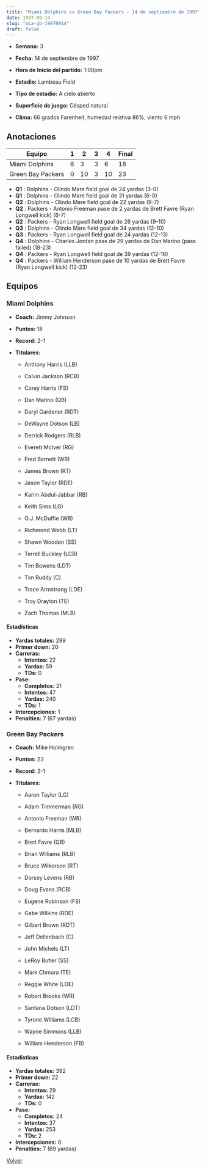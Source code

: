 ```yaml
---
title: "Miami Dolphins vs Green Bay Packers - 14 de septiembre de 1997"
date: 1997-09-14
slug: "mia-gb-19970914"
draft: false
---
```


* **Semana:** 3
* **Fecha:** 14 de septiembre de 1997

* **Hora de Inicio del partido:** 1:00pm
* **Estadio:** Lambeau Field
* **Tipo de estadio:** A cielo abierto
* **Superficie de juego:** Césped natural
* **Clima:** 66 grados Farenheit, humedad relativa 86%, viento 6 mph





## Anotaciones
| Equipo | 1 | 2 | 3 | 4 | Final |
|--------|---|---|---|---|-------|
| Miami Dolphins  | 6 | 3 | 3 | 6  | 18 |
| Green Bay Packers  | 0 | 10 | 3 | 10  | 23 |
* **Q1** : Dolphins - Olindo Mare field goal de 24 yardas (3-0)
* **Q1** : Dolphins - Olindo Mare field goal de 31 yardas (6-0)
* **Q2** : Dolphins - Olindo Mare field goal de 22 yardas (9-7)
* **Q2** : Packers - Antonio Freeman pase de 2 yardas de Brett Favre (Ryan Longwell kick) (6-7)
* **Q2** : Packers - Ryan Longwell field goal de 26 yardas (9-10)
* **Q3** : Dolphins - Olindo Mare field goal de 34 yardas (12-10)
* **Q3** : Packers - Ryan Longwell field goal de 24 yardas (12-13)
* **Q4** : Dolphins - Charles Jordan pase de 29 yardas de Dan Marino (pass failed) (18-23)
* **Q4** : Packers - Ryan Longwell field goal de 39 yardas (12-16)
* **Q4** : Packers - William Henderson pase de 10 yardas de Brett Favre (Ryan Longwell kick) (12-23)


## Equipos


### Miami Dolphins
* **Coach:** Jimmy Johnson
* **Puntos:** 18
* **Record:** 2-1
* **Titulares:** 

  * Anthony Harris (LLB) 

  * Calvin Jackson (RCB) 

  * Corey Harris (FS) 

  * Dan Marino (QB) 

  * Daryl Gardener (RDT) 

  * DeWayne Dotson (LB) 

  * Derrick Rodgers (RLB) 

  * Everett McIver (RG) 

  * Fred Barnett (WR) 

  * James Brown (RT) 

  * Jason Taylor (RDE) 

  * Karim Abdul-Jabbar (RB) 

  * Keith Sims (LG) 

  * O.J. McDuffie (WR) 

  * Richmond Webb (LT) 

  * Shawn Wooden (SS) 

  * Terrell Buckley (LCB) 

  * Tim Bowens (LDT) 

  * Tim Ruddy (C) 

  * Trace Armstrong (LDE) 

  * Troy Drayton (TE) 

  * Zach Thomas (MLB) 

#### Estadísticas
* **Yardas totales:** 299
* **Primer down:** 20
* **Carreras:**
  * **Intentos:** 22
  * **Yardas:** 59
  * **TDs:** 0
* **Pase:**
  * **Completos:** 21
  * **Intentos:** 47
  * **Yardas:** 240
  * **TDs:** 1
* **Intercepciones:** 1
* **Penalties:** 7 (67 yardas)

### Green Bay Packers
* **Coach:** Mike Holmgren
* **Puntos:** 23
* **Record:** 2-1
* **Titulares:** 

  * Aaron Taylor (LG) 

  * Adam Timmerman (RG) 

  * Antonio Freeman (WR) 

  * Bernardo Harris (MLB) 

  * Brett Favre (QB) 

  * Brian Williams (RLB) 

  * Bruce Wilkerson (RT) 

  * Dorsey Levens (RB) 

  * Doug Evans (RCB) 

  * Eugene Robinson (FS) 

  * Gabe Wilkins (RDE) 

  * Gilbert Brown (RDT) 

  * Jeff Dellenbach (C) 

  * John Michels (LT) 

  * LeRoy Butler (SS) 

  * Mark Chmura (TE) 

  * Reggie White (LDE) 

  * Robert Brooks (WR) 

  * Santana Dotson (LDT) 

  * Tyrone Williams (LCB) 

  * Wayne Simmons (LLB) 

  * William Henderson (FB) 

#### Estadísticas
* **Yardas totales:** 392
* **Primer down:** 22
* **Carreras:**
  * **Intentos:** 29
  * **Yardas:** 142
  * **TDs:** 0
* **Pase:**
  * **Completos:** 24
  * **Intentos:** 37
  * **Yardas:** 253
  * **TDs:** 2
* **Intercepciones:** 0
* **Penalties:** 7 (69 yardas)


[Volver](/historia/1997)
